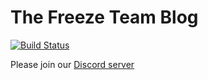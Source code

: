 # The Freeze Team Blog
[![Build Status](https://timewarpenterprises.visualstudio.com/TheFreezeTeamStatiq/_apis/build/status/TheFreezeTeam.TheFreezeTeamBlog?branchName=refs%2Fpull%2F31%2Fmerge)](https://timewarpenterprises.visualstudio.com/TheFreezeTeamStatiq/_build/latest?definitionId=22&branchName=refs%2Fpull%2F31%2Fmerge)


Please join our [Discord server](https://discord.gg/jhQwqCPEWy)

